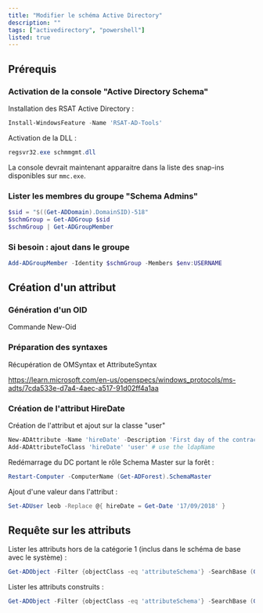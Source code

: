 ```yaml
---
title: "Modifier le schéma Active Directory"
description: ""
tags: ["activedirectory", "powershell"]
listed: true
---
```


## Prérequis

### Activation de la console "Active Directory Schema"

Installation des RSAT Active Directory :

```powershell
Install-WindowsFeature -Name 'RSAT-AD-Tools'
```

Activation de la DLL :

```powershell
regsvr32.exe schmmgmt.dll
```

La console devrait maintenant apparaitre dans la liste des snap-ins disponibles sur `mmc.exe`.

### Lister les membres du groupe "Schema Admins"

```powershell
$sid = "$((Get-ADDomain).DomainSID)-518"
$schmGroup = Get-ADGroup $sid
$schmGroup | Get-ADGroupMember
```

### Si besoin : ajout dans le groupe

```powershell
Add-ADGroupMember -Identity $schmGroup -Members $env:USERNAME
```

## Création d'un attribut

### Génération d'un OID

Commande New-Oid

### Préparation des syntaxes

Récupération de OMSyntax et AttributeSyntax

https://learn.microsoft.com/en-us/openspecs/windows_protocols/ms-adts/7cda533e-d7a4-4aec-a517-91d02ff4a1aa

### Création de l'attribut HireDate

Création de l'attribut et ajout sur la classe "user"

```powershell
New-ADAttribute -Name 'hireDate' -Description 'First day of the contract' -Type 'datetime'
Add-ADAttributeToClass 'hireDate' 'user' # use the ldapName
```

Redémarrage du DC portant le rôle Schema Master sur la forêt :

```powershell
Restart-Computer -ComputerName (Get-ADForest).SchemaMaster
```

Ajout d'une valeur dans l'attribut :

```powershell
Set-ADUser leob -Replace @{ hireDate = Get-Date '17/09/2018' }
```

## Requête sur les attributs

Lister les attributs hors de la catégorie 1 (inclus dans le schéma de base avec le système) :

```powershell
Get-ADObject -Filter {objectClass -eq 'attributeSchema'} -SearchBase (Get-ADRootDSE).schemaNamingContext -Properties systemFlags | Where-Object {$_.SystemFlags -bxor 16}
```

Lister les attributs construits :

```powershell
Get-ADObject -Filter {objectClass -eq 'attributeSchema'} -SearchBase (Get-ADRootDSE).schemaNamingContext -Properties systemFlags | Where-Object {$_.SystemFlags -band 4}
```
